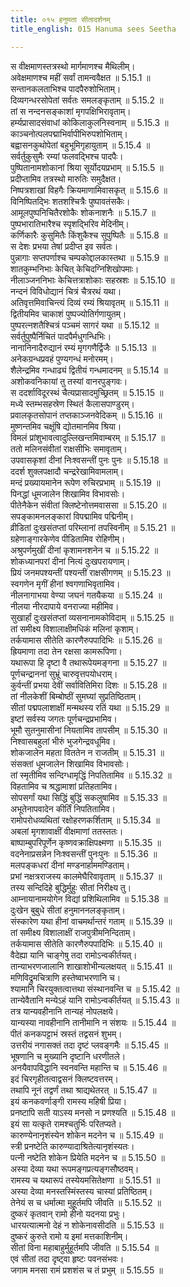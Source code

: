 ```yaml
---
title: ०१५ हनुमता सीतादर्शनम्
title_english: 015 Hanuma sees Seetha

---
```

<div class="audioEmbed"  caption="श्रीराम-हरिसीताराममूर्ति-घनपाठिभ्यां वचनम्" src="https://archive.org/download/Ramayana-recitation-Sriram-harisItArAmamUrti-Ghanapaati-v2/Kanda_5/Kanda_5_SK-015-Hanuma_sees_Seetha.mp3"></div>

  
स वीक्षमाणस्तत्रस्थो मार्गमाणश्च मैथिलीम्।  
अवेक्षमाणश्च महीं सर्वां तामन्ववैक्षत ॥ 5.15.1 ॥   
सन्तानकलताभिश्च पादपैरुशोभिताम्।  
दिव्यगन्धरसोपेतां सर्वतः समलङ्कृताम् ॥ 5.15.2 ॥   
तां स नन्दनसङ्काशां मृगपक्षिभिरावृताम्।  
हर्म्यप्रासादसंवाधां कोकिलाकुलनिस्वनाम् ॥ 5.15.3 ॥   
काञ्चनोत्पलपद्माभिर्वापीभिरुपशोभिताम्।  
बह्वासनकुथोपेतां बहुभूमिगृहायुताम् ॥ 5.15.4 ॥   
सर्वर्तुकुसुमैः रम्यां फलवद्भिश्च पादपैः।  
पुष्पितानामशोकानां श्रिया सूर्योदयप्रभाम् ॥ 5.15.5 ॥   
प्रदीप्तामिव तत्रस्थो मारुतिः समुदैक्षत।  
निष्पत्रशाखां विहगैः क्रियमाणामिवासकृत् ॥ 5.15.6 ॥   
विनिष्पितद्भिः शतशश्चित्रैः पुष्पावतंसकैः।  
आमूलपुष्पनिचितैरशोकैः शोकनाशनैः ॥ 5.15.7 ॥   
पुष्पभारातिभारैश्च स्पृशद्भिरिव मेदिनीम्।  
कर्णिकारैः कुसुमितैः किंशुकैश्च सुपुष्पितैः ॥ 5.15.8 ॥   
स देशः प्रभया तेषां प्रदीप्त इव सर्वतः।  
पुन्नागाः सप्तपर्णाश्च चम्पकोद्दालकास्तथा ॥ 5.15.9 ॥   
शातकुम्भनिभाः केचित् केचिदग्निशिखोपमाः।  
नीलाञ्जननिभाः केचित्तत्राशोकाः सहस्रशः ॥ 5.15.10 ॥   
नन्दनं विविधोद्यानं चित्रं चैत्ररथं यथा।  
अतिवृत्तमिवाचिन्त्यं दिव्यं रम्यं श्रियावृतम् ॥ 5.15.11 ॥   
द्वितीयमिव चाकाशं पुष्पज्योतिर्गणायुतम्।  
पुष्परत्नशतैश्चित्रं पञ्चमं सागरं यथा ॥ 5.15.12 ॥   
सर्वर्तुपुष्पैर्निचितं पादपैर्मधुगन्धिभिः।  
नानानिनादैरुद्यानं रम्यं मृगगणैर्द्विजैः ॥ 5.15.13 ॥   
अनेकग्रन्धप्रवहं पुण्यगन्धं मनोरमम्।  
शैलेन्द्रमिव गन्धाढ्यं द्वितीयं गन्धमादनम् ॥ 5.15.14 ॥   
अशोकवनिकायां तु तस्यां वानरपुङ्गवः।  
स ददर्शाविदूरस्थं चैत्यप्रासादमुच्छ्रितम् ॥ 5.15.15 ॥   
मध्ये स्तम्भसहस्रेण स्थितं कैलासपाण्डुरम्।  
प्रवालकृतसोपानं तप्तकाञ्जनवेदिकम् ॥ 5.15.16 ॥   
मुष्णन्तमिव चक्षूंषि द्योतमानमिव श्रिया।  
विमलं प्रांशुभावत्वादुल्लिखन्तमिवाम्बरम् ॥ 5.15.17 ॥   
ततो मलिनसंवीतां राक्षसीभिः समावृताम्।  
उपवासकृशां दीनां निःश्वसन्तीं पुनः पुनः ॥ 5.15.18 ॥   
ददर्श शुक्लपक्षादौ चन्द्ररेखामिवामलाम्।  
मन्दं प्रख्यायमानेन रूपेण रुचिरप्रभाम् ॥ 5.15.19 ॥   
पिनद्धां धूमजालेन शिखामिव विभावसोः।  
पीतेनैकेन संवीतां क्लिष्टेनोत्तमवाससा ॥ 5.15.20 ॥   
सपङ्कामनलङ्कारां विपद्मामिव पद्मिनीम्।  
व्रीडितां दुःखसंतप्तां परिम्लानां तपस्विनीम् ॥ 5.15.21 ॥   
ग्रहेणाङ्गारकेणेव पीडितामिव रोहिणीम्।  
अश्रुपर्णमुखीं दीनां कृशामनशनेन च ॥ 5.15.22 ॥   
शोकध्यानपरां दीनां नित्यं दुःखपरायणाम्।  
प्रियं जनमपश्यन्तीं पश्यन्तीं राक्षसीगणम् ॥ 5.15.23 ॥   
स्वगणेन मृगीं हीनां श्वगणाभिवृतामिव।  
नीलनागाभया वेण्या जघनं गतयैकया ॥ 5.15.24 ॥   
नीलया नीरदापाये वनराज्या महीमिव।  
सुखार्हां दुःखसंतप्तां व्यसनानामकोविदाम् ॥ 5.15.25 ॥   
तां समीक्ष्य विशालाक्षीमधिकं मलिनां कृशाम्।  
तर्कयामास सीतेति कारणैरुपपादिभिः ॥ 5.15.26 ॥   
ह्रियमाणा तदा तेन रक्षसा कामरूपिणा।  
यथारूपा हि दृष्टा वै तथारूपेयमङ्गना ॥ 5.15.27 ॥   
पूर्णचन्द्राननां सुभ्रूं चारुवृत्तपयोधराम्।  
कुर्वन्तीं प्रभया देवीं सर्वावितिमिरा दिशः ॥ 5.15.28 ॥   
तां नीलकेशीं बिम्बोष्ठीं सुमघ्यां सुप्रतिष्ठिताम्।  
सीतां पद्मपलाशाक्षीं मन्मथस्य रतिं यथा ॥ 5.15.29 ॥   
इष्टां सर्वस्य जगतः पूर्णचन्द्रप्रभामिव।  
भूमौ सुतनुमासीनां नियतामिव तापसीम् ॥ 5.15.30 ॥   
निश्वासबहुलां भीरुं भुजगेन्द्रवधूमिव।  
शोकजालेन महता विततेन न राजतीम् ॥ 5.15.31 ॥   
संसक्तां धूमजालेन शिखामिव विभावसोः।  
तां स्मृतीमिव सन्दिग्धामृद्धिं निपतितामिव ॥ 5.15.32 ॥   
विहतामिव च श्रद्धामाशां प्रतिहतामिव।  
सोपसर्गां यथा सिद्धिं बुद्धिं सकलुषामिव ॥ 5.15.33 ॥   
अभूतेनापवादेन कीर्तिं निपतितामिव।  
रामोपरोधव्यथितां रक्षोहरणकर्शिताम् ॥ 5.15.34 ॥   
अबलां मृगशावाक्षीं वीक्षमाणां ततस्ततः।  
बाष्पाम्बुपरिपूर्णेन कृष्णवक्राक्षिपक्ष्मणा ॥ 5.15.35 ॥   
वदनेनाप्रसन्नेन निःश्वसन्तीं पुनःपुनः ॥ 5.15.36 ॥   
मलपङ्कधरां दीनां मण्डनार्हाममण्डिताम्।  
प्रभां नक्षत्रराजस्य कालमेघैरिवावृताम् ॥ 5.15.37 ॥   
तस्य सन्दिदिहे बुद्धिर्मुहुः सीतां निरीक्ष्य तु।  
आम्नायानामयोगेन विद्यां प्रशिथिलामिव ॥ 5.15.38 ॥   
दुःखेन बुबुधे सीतां हनुमाननलङ्कृताम्।  
संस्कारेण यथा हीनां वाचमर्थान्तरं गताम् ॥ 5.15.39 ॥   
तां समीक्ष्य विशालाक्षीं राजपुत्रीमनिन्दिताम्।  
तर्कयामास सीतेति कारणैरुपपादिभिः ॥ 5.15.40 ॥   
वैदेह्या यानि चाङ्गेषु तदा रामोऽन्वकीर्तयत्।  
तान्याभरणजालानि शाखाशोभीन्यलक्षयत् ॥ 5.15.41 ॥   
मणिविद्रुमचित्राणि हस्तेष्वाभरणानि च।  
श्यामानि चिरयुक्तत्वात्तथा संस्थानवन्ति च ॥ 5.15.42 ॥   
तान्येवैतानि मन्येऽहं यानि रामोऽन्वकीर्तयत् ॥ 5.15.43 ॥   
तत्र यान्यवहीनानि तान्यहं नोपलक्षये।  
यान्यस्या नावहीनानि तानीमानि न संशयः ॥ 5.15.44 ॥   
पीतं कनकपट्टाभं स्रस्तं तद्वसनं शुभम्।  
उत्तरीयं नगासक्तं तदा दृष्टं प्लवङ्गमैः ॥ 5.15.45 ॥   
भूषणानि च मुख्यानि दृष्टानि धरणीतले।  
अनयैवापविद्धानि स्वनवन्ति महान्ति च ॥ 5.15.46 ॥   
इदं चिरगृहीतत्वाद्वसनं क्लिष्टवत्तरम्।  
तथापि नूनं तद्वर्णं तथा श्राद्यथेतरत् ॥ 5.15.47 ॥   
इयं कनकवर्णाङ्गी रामस्य महिषी प्रिया।  
प्रनष्टापि सती याऽस्य मनसो न प्रणश्यति ॥ 5.15.48 ॥   
इयं सा यत्कृते रामश्चतुर्भिः परितप्यते।  
कारुण्येनानृशंस्येन शोकेन मदनेन च ॥ 5.15.49 ॥   
स्त्री प्रनष्टेति कारुण्यादाश्रितेत्यानृशंस्यतः।  
पत्नी नष्टेति शोकेन प्रियेति मदनेन च ॥ 5.15.50 ॥   
अस्या देव्या यथा रूपमङ्गप्रत्यङ्गसौष्ठवम्।  
रामस्य च यथारूपं तस्येयमसितेक्षणा ॥ 5.15.51 ॥   
अस्या देव्या मनस्तस्मिंस्तस्य चास्यां प्रतिष्ठितम्।  
तेनेयं स च धर्मात्मा मुहूर्तमपि जीवति ॥ 5.15.52 ॥   
दुष्करं कृतवान् रामो हीनो यदनया प्रभुः।  
धारयत्यात्मनो देहं न शोकेनावसीदति ॥ 5.15.53 ॥   
दुष्करं कुरुते रामो य इमां मत्तकाशिनीम्।  
सीतां विना महाबाहुर्मुहूर्तमपि जीवति ॥ 5.15.54 ॥   
एवं सीतां तदा दृष्ट्वा हृष्टः पवनसंभवः।  
जगाम मनसा रामं प्रशशंस च तं प्रभुम् ॥ 5.15.55 ॥   